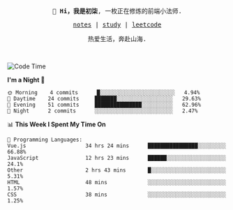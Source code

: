 <p align="center">
  <samp>
    <span><strong>👋 Hi，我是初柒</strong>,</span>
    <span>一枚正在修炼的前端小法师.</span>
  </samp>
</p>

<p align="center">
  <samp>
    <a href="https://www.wolai.com/dec-seven/wyPFvMTwAcD9muc6RMfThB">notes</a> |
    <a href="https://github.com/dec-seven/fe-study">study</a> |
    <a href="https://leetcode.cn/u/dec-seven/">leetcode</a>
  </samp>
</p>
<p align="center">
  <samp>
    <span>热爱生活，奔赴山海.</span>
  </samp>
</p>
<br>

<!--START_SECTION:waka-->
![Code Time](http://img.shields.io/badge/Code%20Time-327%20hrs%2026%20mins-blue)

**I'm a Night 🦉** 

```text
🌞 Morning    4 commits      █░░░░░░░░░░░░░░░░░░░░░░░░   4.94% 
🌆 Daytime    24 commits     ███████░░░░░░░░░░░░░░░░░░   29.63% 
🌃 Evening    51 commits     ███████████████░░░░░░░░░░   62.96% 
🌙 Night      2 commits      ░░░░░░░░░░░░░░░░░░░░░░░░░   2.47%

```


📊 **This Week I Spent My Time On** 

```text
💬 Programming Languages: 
Vue.js                   34 hrs 24 mins      ████████████████░░░░░░░░░   66.88% 
JavaScript               12 hrs 23 mins      ██████░░░░░░░░░░░░░░░░░░░   24.1% 
Other                    2 hrs 43 mins       █░░░░░░░░░░░░░░░░░░░░░░░░   5.31% 
HTML                     48 mins             ░░░░░░░░░░░░░░░░░░░░░░░░░   1.57% 
CSS                      38 mins             ░░░░░░░░░░░░░░░░░░░░░░░░░   1.25%

```


<!--END_SECTION:waka-->

